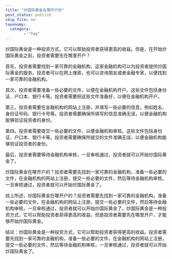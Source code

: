 ```yaml
---
title: "炒国际黄金在哪开户的"
post_status: publish
skip_file: no
taxonomy:
  category:
        - "faq"
---
```


炒国际黄金是一种投资方式，它可以帮助投资者获得更高的收益。但是，在开始炒国际黄金之前，投资者需要先在哪里开户？

首先，投资者需要找到一家可靠的金融机构，这家金融机构可以为投资者提供炒国际黄金的服务。投资者可以在网上搜索，也可以咨询朋友或者金融专家，以便找到一家可靠的金融机构。

其次，投资者需要准备一些必要的文件，以便在金融机构开户。这些文件包括身份证、户口本、银行卡等。投资者需要把这些文件准备好，以便在金融机构开户。

第三，投资者需要在金融机构的网站上注册，并填写一些必要的信息，例如姓名、身份证号码、银行卡号等。投资者需要确保所填写的信息准确无误，以便金融机构能够验证投资者的身份。

第四，投资者需要提交一些必要的文件，以便金融机构审核。这些文件包括身份证、户口本、银行卡等。投资者需要确保所提交的文件准确无误，以便金融机构能够验证投资者的身份。

最后，投资者需要等待金融机构审核，一旦审核通过，投资者就可以开始炒国际黄金了。

炒国际黄金在哪开户的？投资者需要先找到一家可靠的金融机构，准备一些必要的文件，在金融机构的网站上注册，提交一些必要的文件，然后等待金融机构审核，一旦审核通过，投资者就可以开始炒国际黄金了。

综上所述，炒国际黄金在哪开户的？投资者需要先找到一家可靠的金融机构，准备一些必要的文件，在金融机构的网站上注册，提交一些必要的文件，然后等待金融机构审核，一旦审核通过，投资者就可以开始炒国际黄金了。炒国际黄金是一种投资方式，它可以帮助投资者获得更高的收益，但是投资者需要先在哪里开户，才能够开始炒国际黄金。

结论：炒国际黄金是一种投资方式，它可以帮助投资者获得更高的收益。投资者需要先找到一家可靠的金融机构，准备一些必要的文件，在金融机构的网站上注册，提交一些必要的文件，然后等待金融机构审核，一旦审核通过，投资者就可以开始炒国际黄金了。
